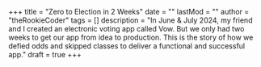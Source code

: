 +++
title = "Zero to Election in 2 Weeks"
date = ""
lastMod = ""
author = "theRookieCoder"
tags = []
description = "In June & July 2024, my friend and I created an electronic voting app called Vow. But we only had two weeks to get our app from idea to production. This is the story of how we defied odds and skipped classes to deliver a functional and successful app."
draft = true
+++
